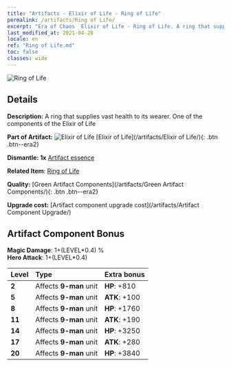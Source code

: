 ```yaml
---
title: "Artifacts - Elixir of Life - Ring of Life"
permalink: /artifacts/Ring of Life/
excerpt: "Era of Chaos  Elixir of Life - Ring of Life. A ring that supplies vast health to its wearer. One of the components of the Elixir of Life"
last_modified_at: 2021-04-28
locale: en
ref: "Ring of Life.md"
toc: false
classes: wide
---
```


 ![Ring of Life](/images/t/artifact_40112.png)



## Details

 **Description:** A ring that supplies vast health to its wearer. One of the components of the Elixir of Life

 **Part of Artifact:** ![Elixir of Life](/images/t/icon_artifact_11.png) [Elixir of Life](/artifacts/Elixir of Life/){: .btn .btn--era2}

 **Dismantle: 1x** [Artifact essence](/Items/con_905/)

 **Related Item**: [Ring of Life](/Items/art_107/)

 **Quality:** [Green Artifact Components](/artifacts/Green Artifact Components/){: .btn .btn--era2}

 **Upgrade cost:** [Artifact component upgrade cost](/artifacts/Artifact Component Upgrade/)

## Artifact Component Bonus

  **Magic Damage**: 1+(LEVEL\*0.4) %<br/>**Hero Attack**: 1+(LEVEL\*0.4)

  |  Level  | Type |    Extra bonus  | 
  |:--------|:-----|:----------------| 
  | **2** | Affects **9-man** unit | **HP**: +810 | 
  | **5** | Affects **9-man** unit | **ATK**: +100 | 
  | **8** | Affects **9-man** unit | **HP**: +1760 | 
  | **11** | Affects **9-man** unit | **ATK**: +190 | 
  | **14** | Affects **9-man** unit | **HP**: +3250 | 
  | **17** | Affects **9-man** unit | **ATK**: +280 | 
  | **20** | Affects **9-man** unit | **HP**: +3840 | 

